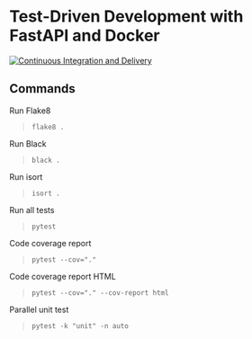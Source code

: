 # Test-Driven Development with FastAPI and Docker

[![Continuous Integration and Delivery](https://github.com/cauesmelo/fastapi-tdd-docker/actions/workflows/main.yml/badge.svg)](https://github.com/cauesmelo/fastapi-tdd-docker/actions/workflows/main.yml)

##  Commands

Run Flake8
> `flake8 .`

Run Black
> `black .`

Run isort
> `isort .`

Run all tests
> `pytest`

Code coverage report
> `pytest --cov="."`

Code coverage report HTML
> `pytest --cov="." --cov-report html`

Parallel unit test
> `pytest -k "unit" -n auto`
